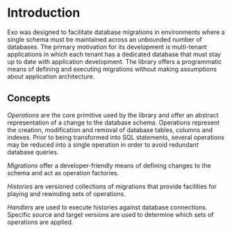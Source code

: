 # Introduction

Exo was designed to facilitate database migrations in environments where a single schema must be 
maintained across an unbounded number of databases. The primary motivation for its development is
multi-tenant applications in which each tenant has a dedicated database that must stay up to date
with application development. The library offers a programmatic means of defining and executing
migrations without making assumptions about application architecture.

## Concepts

*Operations* are the core primitive used by the library and offer an abstract representation of a
change to the database schema. Operations represent the creation, modification and removal of
database tables, columns and indexes. Prior to being transformed into SQL statements, several
operations may be reduced into a single operation in order to avoid redundant database queries.

*Migrations* offer a developer-friendly means of defining changes to the schema and act as
operation factories.

*Histories* are versioned collections of migrations that provide facilities for playing and
rewinding sets of operations.

*Handlers* are used to execute histories against database connections. Specific source and
target versions are used to determine which sets of operations are applied.

